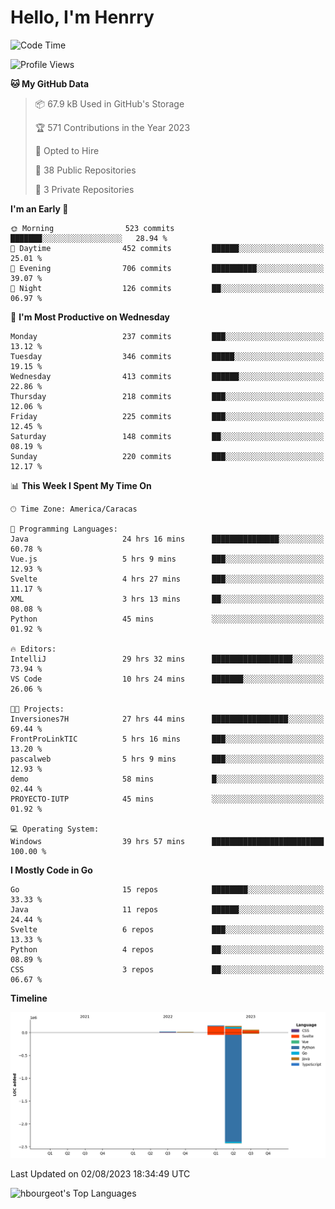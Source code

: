 # Hello, I'm Henrry

<!--START_SECTION:waka-->
![Code Time](http://img.shields.io/badge/Code%20Time-892%20hrs%2041%20mins-blue)

![Profile Views](http://img.shields.io/badge/Profile%20Views-0-blue)

**🐱 My GitHub Data** 

> 📦 67.9 kB Used in GitHub's Storage 
 > 
> 🏆 571 Contributions in the Year 2023
 > 
> 💼 Opted to Hire
 > 
> 📜 38 Public Repositories 
 > 
> 🔑 3 Private Repositories 
 > 
**I'm an Early 🐤** 

```text
🌞 Morning                523 commits         ███████░░░░░░░░░░░░░░░░░░   28.94 % 
🌆 Daytime                452 commits         ██████░░░░░░░░░░░░░░░░░░░   25.01 % 
🌃 Evening                706 commits         ██████████░░░░░░░░░░░░░░░   39.07 % 
🌙 Night                  126 commits         ██░░░░░░░░░░░░░░░░░░░░░░░   06.97 % 
```
📅 **I'm Most Productive on Wednesday** 

```text
Monday                   237 commits         ███░░░░░░░░░░░░░░░░░░░░░░   13.12 % 
Tuesday                  346 commits         █████░░░░░░░░░░░░░░░░░░░░   19.15 % 
Wednesday                413 commits         ██████░░░░░░░░░░░░░░░░░░░   22.86 % 
Thursday                 218 commits         ███░░░░░░░░░░░░░░░░░░░░░░   12.06 % 
Friday                   225 commits         ███░░░░░░░░░░░░░░░░░░░░░░   12.45 % 
Saturday                 148 commits         ██░░░░░░░░░░░░░░░░░░░░░░░   08.19 % 
Sunday                   220 commits         ███░░░░░░░░░░░░░░░░░░░░░░   12.17 % 
```


📊 **This Week I Spent My Time On** 

```text
🕑︎ Time Zone: America/Caracas

💬 Programming Languages: 
Java                     24 hrs 16 mins      ███████████████░░░░░░░░░░   60.78 % 
Vue.js                   5 hrs 9 mins        ███░░░░░░░░░░░░░░░░░░░░░░   12.93 % 
Svelte                   4 hrs 27 mins       ███░░░░░░░░░░░░░░░░░░░░░░   11.17 % 
XML                      3 hrs 13 mins       ██░░░░░░░░░░░░░░░░░░░░░░░   08.08 % 
Python                   45 mins             ░░░░░░░░░░░░░░░░░░░░░░░░░   01.92 % 

🔥 Editors: 
IntelliJ                 29 hrs 32 mins      ██████████████████░░░░░░░   73.94 % 
VS Code                  10 hrs 24 mins      ███████░░░░░░░░░░░░░░░░░░   26.06 % 

🐱‍💻 Projects: 
Inversiones7H            27 hrs 44 mins      █████████████████░░░░░░░░   69.44 % 
FrontProLinkTIC          5 hrs 16 mins       ███░░░░░░░░░░░░░░░░░░░░░░   13.20 % 
pascalweb                5 hrs 9 mins        ███░░░░░░░░░░░░░░░░░░░░░░   12.93 % 
demo                     58 mins             █░░░░░░░░░░░░░░░░░░░░░░░░   02.44 % 
PROYECTO-IUTP            45 mins             ░░░░░░░░░░░░░░░░░░░░░░░░░   01.92 % 

💻 Operating System: 
Windows                  39 hrs 57 mins      █████████████████████████   100.00 % 
```

**I Mostly Code in Go** 

```text
Go                       15 repos            ████████░░░░░░░░░░░░░░░░░   33.33 % 
Java                     11 repos            ██████░░░░░░░░░░░░░░░░░░░   24.44 % 
Svelte                   6 repos             ███░░░░░░░░░░░░░░░░░░░░░░   13.33 % 
Python                   4 repos             ██░░░░░░░░░░░░░░░░░░░░░░░   08.89 % 
CSS                      3 repos             ██░░░░░░░░░░░░░░░░░░░░░░░   06.67 % 
```



**Timeline**

![Lines of Code chart](https://raw.githubusercontent.com/hbourgeot/hbourgeot/main/assets/bar_graph.png)


 Last Updated on 02/08/2023 18:34:49 UTC
<!--END_SECTION:waka-->

![hbourgeot's Top Languages](https://github-readme-stats.vercel.app/api/top-langs/?username=hbourgeot&theme=transparent&show_icons=true&hide_border=false&layout=donut&hide=css)
